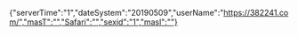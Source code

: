 {"serverTime":"1","dateSystem":"20190509","userName":"https://382241.com/","masT":"","Safari":"","sexid":"1","masl":""}
